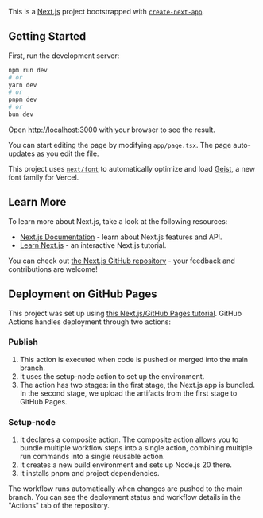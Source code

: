 This is a [Next.js](https://nextjs.org) project bootstrapped with [`create-next-app`](https://nextjs.org/docs/app/api-reference/cli/create-next-app).

## Getting Started

First, run the development server:

```bash
npm run dev
# or
yarn dev
# or
pnpm dev
# or
bun dev
```

Open [http://localhost:3000](http://localhost:3000) with your browser to see the result.

You can start editing the page by modifying `app/page.tsx`. The page auto-updates as you edit the file.

This project uses [`next/font`](https://nextjs.org/docs/app/building-your-application/optimizing/fonts) to automatically optimize and load [Geist](https://vercel.com/font), a new font family for Vercel.

## Learn More

To learn more about Next.js, take a look at the following resources:

- [Next.js Documentation](https://nextjs.org/docs) - learn about Next.js features and API.
- [Learn Next.js](https://nextjs.org/learn) - an interactive Next.js tutorial.

You can check out [the Next.js GitHub repository](https://github.com/vercel/next.js) - your feedback and contributions are welcome!

## Deployment on GitHub Pages

This project was set up using [this Next.js/GitHub Pages tutorial](https://www.freecodecamp.org/news/how-to-deploy-next-js-app-to-github-pages/).
GitHub Actions handles deployment through two actions:

### Publish

1. This action is executed when code is pushed or merged into the main branch.
2. It uses the setup-node action to set up the environment.
3. The action has two stages: in the first stage, the Next.js app is bundled. In the second stage, we upload the artifacts from the first stage to GitHub Pages.

### Setup-node

1. It declares a composite action. The composite action allows you to bundle multiple workflow steps into a single action, combining multiple run commands into a single reusable action.
2. It creates a new build environment and sets up Node.js 20 there.
3. It installs pnpm and project dependencies.

The workflow runs automatically when changes are pushed to the main branch. You can see the deployment status and workflow details in the "Actions" tab of the repository.
